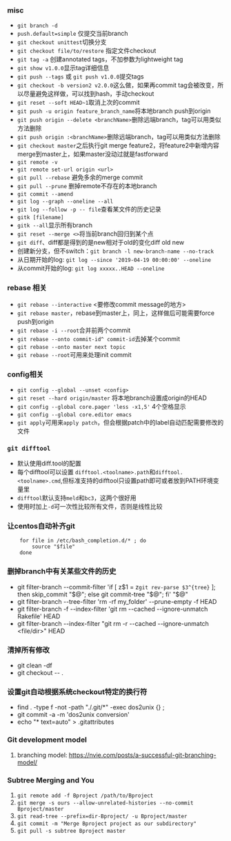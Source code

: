 ### misc
- `git branch -d`
- `push.default=simple` 仅提交当前branch
- `git checkout unittest`切换分支
- `git checkout file/to/restore` 指定文件checkout
- `git tag -a` 创建annotated tags，不加参数为lightweight tag
- `git show v1.0.0`显示tag详细信息
- `git push --tags` 或 `git push v1.0.0`提交tags
- `git checkout -b version2 v2.0.0`这么做，如果再commit tag会被改变，所以尽量避免这样做，可以找到hash，手动checkout
- `git reset --soft HEAD~1`取消上次的commit
- `git push -u origin feature_branch_name`将本地branch push到origin
- `git push origin --delete <branchName>`删除远端branch，tag可以用类似方法删除
- `git push origin :<branchName>`删除远端branch，tag可以用类似方法删除
- `git checkout master`之后执行git merge feature2，将feature2中新增内容merge到master上，如果master没动过就是fastforward
- `git remote -v`
- `git remote set-url origin <url>`
- `git pull --rebase` 避免多余的merge commit
- `git pull --prune` 删掉remote不存在的本地branch
- `git commit --amend`
- `git log --graph --oneline --all`
- `git log --follow -p -- file`查看某文件的历史记录
- `gitk [filename]`
- `gitk --all`显示所有branch
- `git reset --merge <>`将当前branch回归到某个点
- `git diff`、diff都是得到的是new相对于old的变化diff old new
- 创建新分支，但不switch：`git branch -l new-branch-name --no-track`
- 从日期开始的log: `git log --since '2019-04-19 00:00:00' --oneline`
- 从commit开始的log: `git log xxxxx..HEAD --oneline`

### rebase 相关
- `git rebase --interactive` <要修改commit message的地方>
- `git rebase master`，rebase到master上，同上，这样做后可能需要force push到origin
- `git rebase -i --root`合并前两个commit
- `git rebase --onto commit-id^ commit-id`去掉某个commit
- `git rebase --onto master next topic`
- `git rebase --root`可用来处理init commit

### config相关
- `git config --global --unset <config>`
- `git reset --hard origin/master` 将本地branch设置成origin的HEAD
- `git config --global core.pager 'less -x1,5'` 4个空格显示
- `git config --global core.editor emacs`
- `git apply`可用来`apply patch`，但会根据patch中的label自动匹配需要修改的文件

### `git difftool`
- 默认使用diff.tool的配置
- 每个difftool可以设置 `difftool.<toolname>.path`和`difftool.<toolname>.cmd`,但标准支持的difftool只设置path即可或者放到PATH环境变量里
- `difftool`默认支持`meld`和`bc3`，这两个很好用
- 使用时加上`-d`可一次性比较所有文件，否则是线性比较

### 让centos自动补齐git
```
    for file in /etc/bash_completion.d/* ; do
        source "$file"
    done
```

### 删掉branch中有关某些文件的历史
- git filter-branch --commit-filter 'if [ z$1 = z`git rev-parse $3^{tree}` ]; then skip_commit "$@"; else git commit-tree "$@"; fi' "$@"
- git filter-branch --tree-filter 'rm -rf my_folder' --prune-empty -f HEAD
- git filter-branch -f --index-filter 'git rm --cached --ignore-unmatch Rakefile' HEAD
- git filter-branch --index-filter "git rm -r --cached --ignore-unmatch <file/dir>" HEAD

### 清掉所有修改
- git clean -df
- git checkout -- .

### 设置git自动根据系统checkout特定的换行符
- find . -type f -not -path "./.git/*" -exec dos2unix {} \;
- git commit -a -m 'dos2unix conversion'
- echo "* text=auto" > .gitattributes

### Git development model
1. branching model: https://nvie.com/posts/a-successful-git-branching-model/

### Subtree Merging and You
1. `git remote add -f Bproject /path/to/Bproject`
2. `git merge -s ours --allow-unrelated-histories --no-commit Bproject/master`
3. `git read-tree --prefix=dir-Bproject/ -u Bproject/master`
4. `git commit -m "Merge Bproject project as our subdirectory"`
5. `git pull -s subtree Bproject master`

